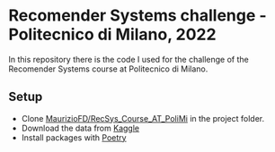 # Recomender Systems challenge - Politecnico di Milano, 2022
In this repository there is the code I used for the challenge of the Recomender Systems course at Politecnico di Milano.

## Setup
 - Clone [MaurizioFD/RecSys_Course_AT_PoliMi](https://github.com/MaurizioFD/RecSys_Course_AT_PoliMi) in the project folder.
 - Download the data from [Kaggle](https://www.kaggle.com/competitions/recommender-system-2022-challenge-polimi/data)
 - Install packages with [Poetry](https://python-poetry.org/docs/basic-usage/#installing-dependencies)